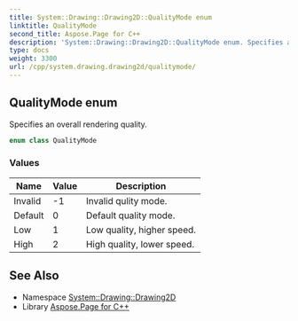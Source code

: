 ```yaml
---
title: System::Drawing::Drawing2D::QualityMode enum
linktitle: QualityMode
second_title: Aspose.Page for C++
description: 'System::Drawing::Drawing2D::QualityMode enum. Specifies an overall rendering quality in C++.'
type: docs
weight: 3300
url: /cpp/system.drawing.drawing2d/qualitymode/
---
```

## QualityMode enum


Specifies an overall rendering quality.

```cpp
enum class QualityMode
```

### Values

| Name | Value | Description |
| --- | --- | --- |
| Invalid | -1 | Invalid qulity mode. |
| Default | 0 | Default quality mode. |
| Low | 1 | Low quality, higher speed. |
| High | 2 | High quality, lower speed. |

## See Also

* Namespace [System::Drawing::Drawing2D](../)
* Library [Aspose.Page for C++](../../)
